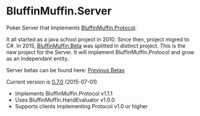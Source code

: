 # BluffinMuffin.Server
Poker Server that Implements [BluffinMuffin.Protocol](http://ericmas001.github.io/BluffinMuffin.Protocol/).

It all started as a java school project in 2010. Since then, project migred to C#. In 2015, [BluffinMuffin.Beta](http://ericmas001.github.io/BluffinMuffin.Beta/) was splitted in distinct project. This is the new project for the Server. It will implement BluffinMuffin.Protocol and grow as an independant entity.

Server betas can be found here: [Previous Betas](https://github.com/Ericmas001/BluffinMuffin.Server/releases/tag/v0.6-beta-6)

Current version is [0.7.0](https://github.com/Ericmas001/BluffinMuffin.Server/releases/tag/v0.7.0) (2015-07-01)
 * Implements BluffinMuffin.Protocol v1.1.1
 * Uses BluffinMuffin.HandEvaluator v1.0.0
 * Supports clients implementing Protocol v1.0 or higher

